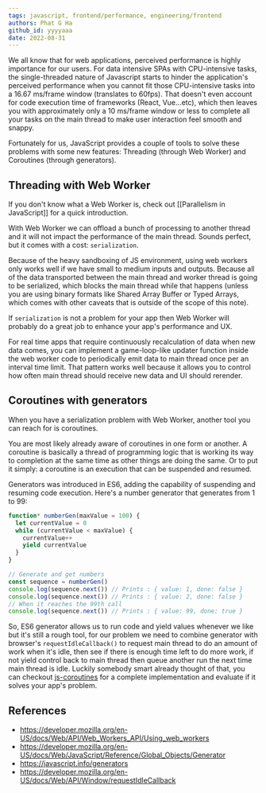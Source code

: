```yaml
---
tags: javascript, frontend/performance, engineering/frontend
authors: Phat G Ha
github_id: yyyyaaa
date: 2022-08-31
---
```


We all know that for web applications, perceived performance is highly importance for our users. For data intensive SPAs with CPU-intensive tasks, the single-threaded nature of Javascript starts to hinder the application's perceived performance when you cannot fit those CPU-intensive tasks into a 16.67 ms/frame window (translates to 60fps). That doesn't even account for code execution time of frameworks (React, Vue...etc), which then leaves you with approximately only a 10 ms/frame window or less to complete all your tasks on the main thread to make user interaction feel smooth and snappy.

Fortunately for us, JavaScript provides a couple of tools to solve these problems with some new features: Threading (through Web Worker) and Coroutines (through generators).

## Threading with Web Worker

If you don't know what a Web Worker is, check out [[Parallelism in JavaScript]] for a quick introduction.

With Web Worker we can offload a bunch of processing to another thread and it will not impact the performance of the main thread. Sounds perfect, but it comes with a cost: `serialization`.

Because of the heavy sandboxing of JS environment, using web workers only works well if we have small to medium inputs and outputs. Because all of the data transported between the main thread and worker thread is going to be serialized, which blocks the main thread while that happens (unless you are using binary formats like Shared Array Buffer or Typed Arrays, which comes with other caveats that is outside of the scope of this note).

If `serialization` is not a problem for your app then Web Worker will probably do a great job to enhance your app's performance and UX.

For real time apps that require continuously recalculation of data when new data comes, you can implement a game-loop-like updater function inside the web worker code to periodically emit data to main thread once per an interval time limit. That pattern works well because it allows you to control how often main thread should receive new data and UI should rerender.

## Coroutines with generators

When you have a serialization problem with Web Worker, another tool you can reach for is coroutines.

You are most likely already aware of coroutines in one form or another. A coroutine is basically a thread of programming logic that is working its way to completion at the same time as other things are doing the same. Or to put it simply: a coroutine is an execution that can be suspended and resumed.

Generators was introduced in ES6, adding the capability of suspending and resuming code execution. Here's a number generator that generates from 1 to 99:

```javascript
function* numberGen(maxValue = 100) {
  let currentValue = 0
  while (currentValue < maxValue) {
    currentValue++
    yield currentValue
  }
}

// Generate and get numbers
const sequence = numberGen()
console.log(sequence.next()) // Prints : { value: 1, done: false }
console.log(sequence.next()) // Prints : { value: 2, done: false }
// When it reaches the 99th call
console.log(sequence.next()) // Prints : { value: 99, done: true }
```

So, ES6 generator allows us to run code and yield values whenever we like but it's still a rough tool, for our problem we need to combine generator with browser's `requestIdleCallback()` to request main thread to do an amount of work when it's idle, then see if there is enough time left to do more work, if not yield control back to main thread then queue another run the next time main thread is idle. Luckily somebody smart already thought of that, you can checkout [js-coroutines]([https://github.com/miketalbot/js-coroutines/) for a complete implementation and evaluate if it solves your app's problem.

## References

- https://developer.mozilla.org/en-US/docs/Web/API/Web_Workers_API/Using_web_workers
- https://developer.mozilla.org/en-US/docs/Web/JavaScript/Reference/Global_Objects/Generator
- https://javascript.info/generators
- https://developer.mozilla.org/en-US/docs/Web/API/Window/requestIdleCallback
